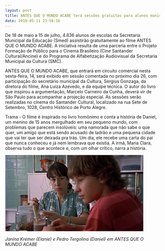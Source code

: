 ```yaml
---
layout: post
title: ANTES QUE O MUNDO ACABE terá sessões gratuitas para alunos municipais
date: 2010-05-11 23:58:16
---
```

De 18 de maio a 15 de julho, 4.836 alunos de escolas da Secretaria Municipal da Educação (Smed) assistirão gratuitamente ao filme ANTES QUE O MUNDO ACABE. A iniciativa resulta de uma parceria entre o Projeto Formação de Público para o Cinema Brasileiro (Cine Santander Cultural/Ancine) e do Programa de Alfabetização Audiovisual da Secretaria Municipal da Cultura (SMC).

ANTES QUE O MUNDO ACABE, que entrará em circuito comercial nesta sexta-feira, 14, será exibido em sessão comentada no próximo dia 26, com participação do secretário municipal da Cultura, Sergius Gonzaga, da diretora do filme, Ana Luiza Azevedo, e da equipe técnica. O autor do livro que inspirou a argumentação, Marcelo Carneiro da Cunha, deverá vir de São Paulo para acompanhar a projeção especial. As sessões serão realizadas no cinema do Santander Cultural, localizado na rua Sete de Setembro, 1028, Centro Histórico de Porto Alegre.

Trama - O filme é inspirado no livro homônimo e conta a história de Daniel, um menino de 15 anos mergulhado em seu pequeno mundo, com problemas que parecem insolúveis: uma namorada que não sabe o que quer, um amigo que está sendo acusado de ladrão e uma pequena cidade que vai ter que ser deixada pra trás. Um dia, ele recebe uma carta do pai que nunca conheceu e já nem lembrava que existia. A irmã, Maria Clara, observa tudo o que acontece e, com um olhar crítico, narra a história.



![](/uploads/aqma-jana-pedro.jpg)

*Janína Kremer (Elanie) e Pedro Tergolina (Daniel) em ANTES QUE O MUNDO ACABE*